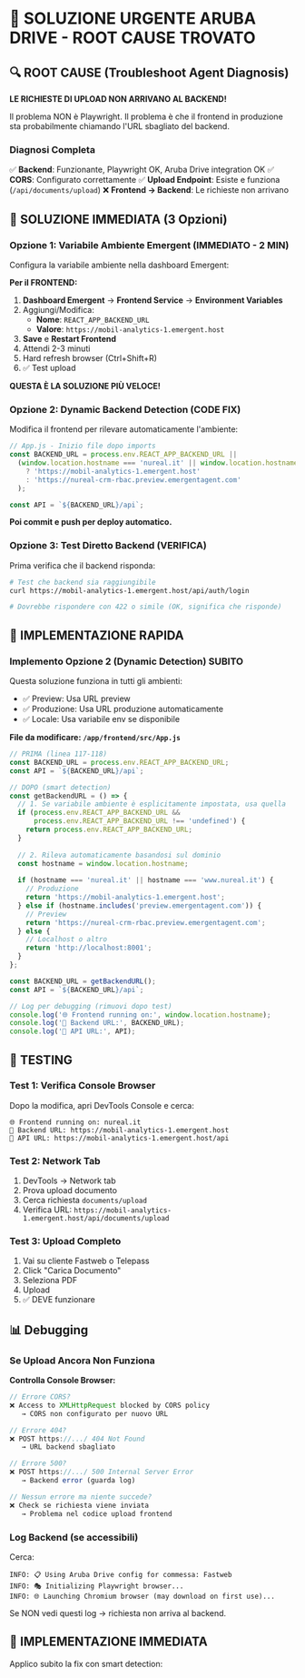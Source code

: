 # 🚨 SOLUZIONE URGENTE ARUBA DRIVE - ROOT CAUSE TROVATO

## 🔍 ROOT CAUSE (Troubleshoot Agent Diagnosis)

**LE RICHIESTE DI UPLOAD NON ARRIVANO AL BACKEND!**

Il problema NON è Playwright. Il problema è che il frontend in produzione sta probabilmente chiamando l'URL sbagliato del backend.

### Diagnosi Completa

✅ **Backend**: Funzionante, Playwright OK, Aruba Drive integration OK
✅ **CORS**: Configurato correttamente
✅ **Upload Endpoint**: Esiste e funziona (`/api/documents/upload`)
❌ **Frontend → Backend**: Le richieste non arrivano

## 🎯 SOLUZIONE IMMEDIATA (3 Opzioni)

### Opzione 1: Variabile Ambiente Emergent (IMMEDIATO - 2 MIN)

Configura la variabile ambiente nella dashboard Emergent:

**Per il FRONTEND:**

1. **Dashboard Emergent** → **Frontend Service** → **Environment Variables**
2. Aggiungi/Modifica:
   - **Nome**: `REACT_APP_BACKEND_URL`
   - **Valore**: `https://mobil-analytics-1.emergent.host`
3. **Save** e **Restart Frontend**
4. Attendi 2-3 minuti
5. Hard refresh browser (Ctrl+Shift+R)
6. ✅ Test upload

**QUESTA È LA SOLUZIONE PIÙ VELOCE!**

### Opzione 2: Dynamic Backend Detection (CODE FIX)

Modifica il frontend per rilevare automaticamente l'ambiente:

```javascript
// App.js - Inizio file dopo imports
const BACKEND_URL = process.env.REACT_APP_BACKEND_URL || 
  (window.location.hostname === 'nureal.it' || window.location.hostname === 'www.nureal.it'
    ? 'https://mobil-analytics-1.emergent.host'
    : 'https://nureal-crm-rbac.preview.emergentagent.com'
  );

const API = `${BACKEND_URL}/api`;
```

**Poi commit e push per deploy automatico.**

### Opzione 3: Test Diretto Backend (VERIFICA)

Prima verifica che il backend risponda:

```bash
# Test che backend sia raggiungibile
curl https://mobil-analytics-1.emergent.host/api/auth/login

# Dovrebbe rispondere con 422 o simile (OK, significa che risponde)
```

## 🚀 IMPLEMENTAZIONE RAPIDA

### Implemento Opzione 2 (Dynamic Detection) SUBITO

Questa soluzione funziona in tutti gli ambienti:
- ✅ Preview: Usa URL preview
- ✅ Produzione: Usa URL produzione automaticamente
- ✅ Locale: Usa variabile env se disponibile

**File da modificare: `/app/frontend/src/App.js`**

```javascript
// PRIMA (linea 117-118)
const BACKEND_URL = process.env.REACT_APP_BACKEND_URL;
const API = `${BACKEND_URL}/api`;

// DOPO (smart detection)
const getBackendURL = () => {
  // 1. Se variabile ambiente è esplicitamente impostata, usa quella
  if (process.env.REACT_APP_BACKEND_URL && 
      process.env.REACT_APP_BACKEND_URL !== 'undefined') {
    return process.env.REACT_APP_BACKEND_URL;
  }
  
  // 2. Rileva automaticamente basandosi sul dominio
  const hostname = window.location.hostname;
  
  if (hostname === 'nureal.it' || hostname === 'www.nureal.it') {
    // Produzione
    return 'https://mobil-analytics-1.emergent.host';
  } else if (hostname.includes('preview.emergentagent.com')) {
    // Preview
    return 'https://nureal-crm-rbac.preview.emergentagent.com';
  } else {
    // Localhost o altro
    return 'http://localhost:8001';
  }
};

const BACKEND_URL = getBackendURL();
const API = `${BACKEND_URL}/api`;

// Log per debugging (rimuovi dopo test)
console.log('🌐 Frontend running on:', window.location.hostname);
console.log('🔌 Backend URL:', BACKEND_URL);
console.log('📡 API URL:', API);
```

## 🧪 TESTING

### Test 1: Verifica Console Browser

Dopo la modifica, apri DevTools Console e cerca:
```
🌐 Frontend running on: nureal.it
🔌 Backend URL: https://mobil-analytics-1.emergent.host
📡 API URL: https://mobil-analytics-1.emergent.host/api
```

### Test 2: Network Tab

1. DevTools → Network tab
2. Prova upload documento
3. Cerca richiesta `documents/upload`
4. Verifica URL: `https://mobil-analytics-1.emergent.host/api/documents/upload`

### Test 3: Upload Completo

1. Vai su cliente Fastweb o Telepass
2. Click "Carica Documento"
3. Seleziona PDF
4. Upload
5. ✅ DEVE funzionare

## 📊 Debugging

### Se Upload Ancora Non Funziona

**Controlla Console Browser:**

```javascript
// Errore CORS?
❌ Access to XMLHttpRequest blocked by CORS policy
   → CORS non configurato per nuovo URL

// Errore 404?
❌ POST https://.../ 404 Not Found
   → URL backend sbagliato

// Errore 500?
❌ POST https://.../ 500 Internal Server Error
   → Backend error (guarda log)

// Nessun errore ma niente succede?
❌ Check se richiesta viene inviata
   → Problema nel codice upload frontend
```

### Log Backend (se accessibili)

Cerca:
```
INFO: 📋 Using Aruba Drive config for commessa: Fastweb
INFO: 🎭 Initializing Playwright browser...
INFO: 🌐 Launching Chromium browser (may download on first use)...
```

Se NON vedi questi log → richiesta non arriva al backend.

## 🎯 IMPLEMENTAZIONE IMMEDIATA

Applico subito la fix con smart detection:
